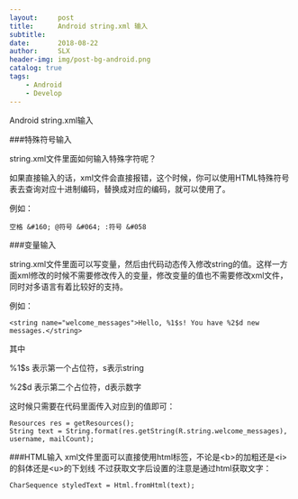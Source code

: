 ```yaml
---
layout:     post
title:      Android string.xml 输入
subtitle:   
date:       2018-08-22
author:     SLX 
header-img: img/post-bg-android.png
catalog: true
tags:
    - Android
    - Develop
---
```

Android string.xml输入

###特殊符号输入

string.xml文件里面如何输入特殊字符呢？

如果直接输入的话，xml文件会直接报错，这个时候，你可以使用HTML特殊符号表去查询对应十进制编码，替换成对应的编码，就可以使用了。

例如：

```
空格 &#160; @符号 &#064; :符号 &#058
```

###变量输入

string.xml文件里面可以写变量，然后由代码动态传入修改string的值。这样一方面xml修改的时候不需要修改传入的变量，修改变量的值也不需要修改xml文件，同时对多语言有着比较好的支持。

例如：
```
<string name="welcome_messages">Hello, %1$s! You have %2$d new messages.</string>
```
其中

%1$s 表示第一个占位符，s表示string

%2$d 表示第二个占位符，d表示数字

这时候只需要在代码里面传入对应到的值即可：
```
Resources res = getResources();
String text = String.format(res.getString(R.string.welcome_messages), username, mailCount);
```
###HTML输入
xml文件里面可以直接使用html标签，不论是\<b>的加粗还是\<i>的斜体还是\<u>的下划线
不过获取文字后设置的注意是通过html获取文字：
```
CharSequence styledText = Html.fromHtml(text);
```





